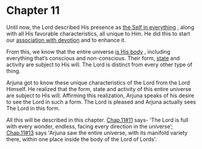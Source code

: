 # Chapter 11


Until now, the Lord described His presence as 
[the Self in everything](universe_as_his_body)
, along with all His favorable characteristics, all unique to Him. He did this to start our 
[association with devotion](Chapter_7.md#bhakti_a_defn)
 and to enhance it. 

From this, we know that the entire universe 
[is His body](universe_as_his_body)
, including everything that’s conscious and non-conscious. Their form, 
[state](_4-5)
 and activity are subject to His will. The Lord is distinct from every other type of thing. 

Arjuna got to know these unique characteristics of the Lord from the Lord Himself. He realized that the form, state and activity of this entire universe are subject to His will. Affirming this realization, Arjuna speaks of his desire to see the Lord in such a form. The Lord is pleased and Arjuna actually sees The Lord in this form.

All this will be described in this chapter. 
[Chap.11#11](_10-11)
 says- ‘The Lord is full with every wonder, endless, facing every direction in the universe’; 
[Chap.11#13](_13)
 says 'Arjuna saw the entire universe, with its manifold variety there, within one place inside the body of the Lord of Lords'.


